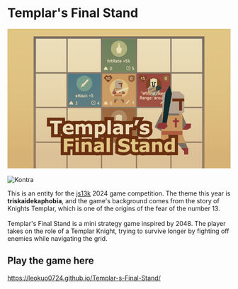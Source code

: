 # Templar's Final Stand

![Cover](/public/cover-v2.png)

![Kontra](https://img.shields.io/badge/kontra-10.0.0-red?style=for-the-badge)

This is an entity for the [js13k](https://js13kgames.com/) 2024 game competition. The theme this year is **triskaidekaphobia**, and the game's background comes from the story of Knights Templar, which is one of the origins of the fear of the number 13.<br><br>
Templar's Final Stand is a mini strategy game inspired by 2048. The player takes on the role of a Templar Knight, trying to survive longer by fighting off enemies while navigating the grid.

## Play the game here

https://leokuo0724.github.io/Templar-s-Final-Stand/
